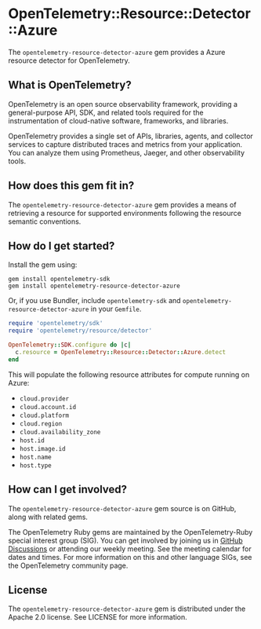 # OpenTelemetry::Resource::Detector::Azure

The `opentelemetry-resource-detector-azure` gem provides a Azure resource detector for OpenTelemetry.

## What is OpenTelemetry?

OpenTelemetry is an open source observability framework, providing a general-purpose API, SDK, and related tools required for the instrumentation of cloud-native software, frameworks, and libraries.

OpenTelemetry provides a single set of APIs, libraries, agents, and collector services to capture distributed traces and metrics from your application. You can analyze them using Prometheus, Jaeger, and other observability tools.

## How does this gem fit in?

The `opentelemetry-resource-detector-azure` gem provides a means of retrieving a resource for supported environments following the resource semantic conventions.

## How do I get started?

Install the gem using:

```
gem install opentelemetry-sdk
gem install opentelemetry-resource-detector-azure
```

Or, if you use Bundler, include `opentelemetry-sdk` and `opentelemetry-resource-detector-azure` in your `Gemfile`.

```rb
require 'opentelemetry/sdk'
require 'opentelemetry/resource/detector'

OpenTelemetry::SDK.configure do |c|
  c.resource = OpenTelemetry::Resource::Detector::Azure.detect
end
```

This will populate the following resource attributes for compute running on Azure:

* `cloud.provider`
* `cloud.account.id`
* `cloud.platform`
* `cloud.region`
* `cloud.availability_zone`
* `host.id`
* `host.image.id`
* `host.name`
* `host.type`

## How can I get involved?

The `opentelemetry-resource-detector-azure` gem source is on GitHub, along with related gems.

The OpenTelemetry Ruby gems are maintained by the OpenTelemetry-Ruby special interest group (SIG). You can get involved by joining us in [GitHub Discussions][discussions-url] or attending our weekly meeting. See the meeting calendar for dates and times. For more information on this and other language SIGs, see the OpenTelemetry community page.

## License

The `opentelemetry-resource-detector-azure` gem is distributed under the Apache 2.0 license. See LICENSE for more information.

[discussions-url]: https://github.com/open-telemetry/opentelemetry-ruby-contrib/discussions
[k8sattributesprocessor-url]: https://github.com/open-telemetry/opentelemetry-collector-contrib/blob/main/processor/k8sattributesprocessor/README.md